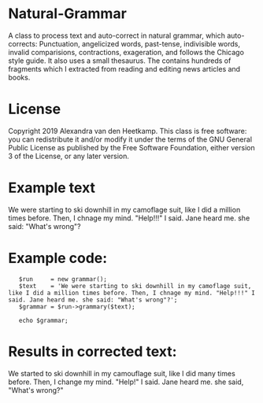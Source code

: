 # Natural-Grammar

A class to process text and auto-correct in natural grammar, which auto-corrects: Punctuation, angelicized words, past-tense, indivisible words, invalid comparisions, contractions, exageration, and follows the Chicago style guide. It also uses a small thesaurus. The contains hundreds of fragments which I extracted from reading and editing news articles and books. 

# License
Copyright 2019 Alexandra van den Heetkamp.
This class is free software: you can redistribute it and/or modify it under the terms of the GNU General Public License as published      by the Free Software Foundation, either version 3 of the License, or any later version.           

# Example text

We were starting to ski downhill in my camoflage suit, like I did a million times before. Then, I chnage my mind. "Help!!!" I said. Jane heard me. she said: "What's wrong"?

# Example code:
       $run     = new grammar();
       $text    = 'We were starting to ski downhill in my camoflage suit, like I did a million times before. Then, I chnage my mind. "Help!!!" I said. Jane heard me. she said: "What's wrong"?';
       $grammar = $run->grammary($text);
       
       echo $grammar;


# Results in corrected text: 

We started to ski downhill in my camouflage suit, like I did many times before. Then, I change my mind. "Help!" I said. Jane heard me. she said, "What's wrong?"
